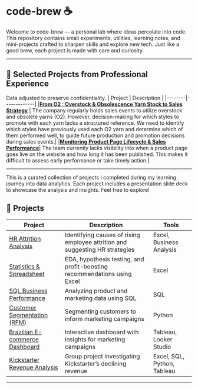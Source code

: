 # code-brew ☕
Welcome to code-brew — a personal lab where ideas percolate into code. This repository contains small experiments, utilities, learning notes, and mini-projects crafted to sharpen skills and explore new tech. Just like a good brew, each project is made with care and curiosity.

---

## 🧩 Selected Projects from Professional Experience
Data adjusted to preserve confidentiality.
| Project | Description |
|--------|-------------|
|[**From O2 : Overstock & Obsolescence Yarn Stock to Sales Strategy**](https://www.canva.com/design/DAGup6YFVWw/cthioP16__UdIN8P9lVL7w/view?utm_content=DAGup6YFVWw&utm_campaign=designshare&utm_medium=link2&utm_source=uniquelinks&utlId=h85e2b449af) | The company regularly holds sales events to utilize overstock and obsolete yarns (O2). However, decision-making for which styles to promote with each yarn lacks a structured reference. We need to identify which styles have previously used each O2 yarn and determine which of them performed well, to guide future production and promotion decisions during sales events.|
|[**Monitoring Product Page Lifecycle & Sales Performance**](https://www.canva.com/design/DAGuqSfqWek/NL7B6IN_atMFhTSl2BHPWA/view?utm_content=DAGuqSfqWek&utm_campaign=designshare&utm_medium=link2&utm_source=uniquelinks&utlId=h5e693022de)| The team currently lacks visibility into when a product page goes live on the website and how long it has been published. This makes it difficult to assess early performance or take timely action.|


---

This is a curated collection of projects I completed during my learning journey into data analytics. Each project includes a presentation slide deck to showcase the analysis and insights. Feel free to explore!

## 📂 Projects

| Project | Description | Tools |
|--------|-------------|-------|
| [HR Attrition Analysis](https://docs.google.com/presentation/d/1WnNTpI9w4U1u9elB6OXLo0SwbT4W3DxL-KkwriMi8os/edit?usp=sharing) | Identifying causes of rising employee attrition and suggesting HR strategies | Excel, Business Analysis |
| [Statistics & Spreadsheet](https://docs.google.com/presentation/d/1bL0CoLrVZuiAX2OJqJ1UEkvtWumgw6hWikc9u3NSifc/edit?usp=sharing) | EDA, hypothesis testing, and profit-boosting recommendations using Excel | Excel |
| [SQL Business Performance](https://docs.google.com/presentation/d/1C_mkx9AQmgv5tARttwDC7aR1keIBVYfd8aF_2gHXhQ8/edit?usp=sharing) | Analyzing product and marketing data using SQL | SQL |
| [Customer Segmentation (RFM)](https://docs.google.com/presentation/d/1iggn7DTS9ieH_mlEIb7FkndSOUvGCbGE9KxasbbzT4Q/edit?usp=sharing) | Segmenting customers to inform marketing campaigns | Python |
| [Brazilian E-commerce Dashboard](https://docs.google.com/presentation/d/1yPuc5WfEaUF7ui4Mqeb52r7UQeD-wMfU3bOQVBbe9Rc/edit?usp=sharing) | Interactive dashboard with insights for marketing campaigns | Tableau, Looker Studio |
| [Kickstarter Revenue Analysis](https://docs.google.com/presentation/d/1fJCF2eHQXIkLUJiboT8alXq0uozs228v7Hn5UvrTtOE/edit?usp=sharing) | Group project investigating Kickstarter’s declining revenue | Excel, SQL, Python, Tableau |

---
